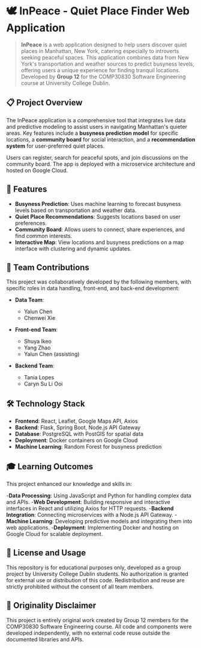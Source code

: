 # 🕊️ InPeace - Quiet Place Finder Web Application

> **InPeace** is a web application designed to help users discover quiet places in Manhattan, New York, catering especially to introverts seeking peaceful spaces. This application combines data from New York's transportation and weather sources to predict busyness levels, offering users a unique experience for finding tranquil locations. Developed by **Group 12** for the COMP30830 Software Engineering course at University College Dublin.


## 📋 Project Overview

The InPeace application is a comprehensive tool that integrates live data and predictive modeling to assist users in navigating Manhattan's quieter areas. Key features include a **busyness prediction model** for specific locations, a **community board** for social interaction, and a **recommendation system** for user-preferred quiet places.

Users can register, search for peaceful spots, and join discussions on the community board. The app is deployed with a microservice architecture and hosted on Google Cloud.


## 🌟 Features

- **Busyness Prediction**: Uses machine learning to forecast busyness levels based on transportation and weather data.
- **Quiet Place Recommendations**: Suggests locations based on user preferences.
- **Community Board**: Allows users to connect, share experiences, and find common interests.
- **Interactive Map**: View locations and busyness predictions on a map interface with clustering and dynamic updates.


## 👥 Team Contributions

This project was collaboratively developed by the following members, with specific roles in data handling, front-end, and back-end development:

- **Data Team**:
  - Yalun Chen
  - Chenwei Xie
  
- **Front-end Team**:
  - Shuya Ikeo
  - Yang Zhao
  - Yalun Chen (assisting)
  
- **Backend Team**:
  - Tania Lopes
  - Caryn Su Li Ooi


## 🛠️ Technology Stack

- **Frontend**: React, Leaflet, Google Maps API, Axios
- **Backend**: Flask, Spring Boot, Node.js API Gateway
- **Database**: PostgreSQL with PostGIS for spatial data
- **Deployment**: Docker containers on Google Cloud
- **Machine Learning**: Random Forest for busyness prediction


## 🎓 Learning Outcomes
This project enhanced our knowledge and skills in:

-**Data Processing**: Using JavaScript and Python for handling complex data and APIs.
-**Web Development**: Building responsive and interactive interfaces in React and utilizing Axios for HTTP requests.
-**Backend Integration**: Connecting microservices with a Node.js API Gateway.
-**Machine Learning**: Developing predictive models and integrating them into web applications.
-**Deployment**: Implementing Docker and hosting on Google Cloud for scalable deployment.

## 📜 License and Usage
This repository is for educational purposes only, developed as a group project by University College Dublin students. No authorization is granted for external use or distribution of this code. Redistribution and reuse are strictly prohibited without the consent of all team members.

## 📄 Originality Disclaimer
This project is entirely original work created by Group 12 members for the COMP30830 Software Engineering course. All code and components were developed independently, with no external code reuse outside the documented libraries and APIs.
